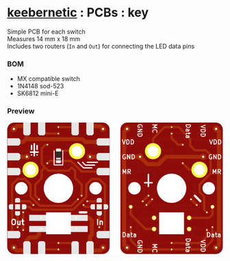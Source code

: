 # [keebernetic](../../README.md) : PCBs : key
Simple PCB for each switch \
Measures 14 mm x 18 mm \
Includes two routers (`In` and `Out`) for connecting the LED data pins

### BOM
- MX compatible switch
- 1N4148 sod-523
- SK6812 mini-E

### Preview
![asd](Images/pcb_3d_view.png)
